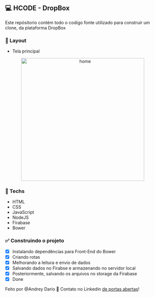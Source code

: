 ## 💻 HCODE - DropBox

Este repósitorio contém todo o codigo fonte utilizado para construir um clone, da plataforma DropBox


### 🚀 Layout

-  Tela principal
<p align="center" style="display: flex; align-items: flex-start; justify-content: center;"> 
<img alt="home" src="../app/upload/Arquitetura.png" width="400px">
</p>


### 🚀 Techs

- HTML
- CSS
- JavaScript
- NodeJS
- Firabase
- Bower

### ✅ Construindo o projeto

- [x] Instalando dependências para Front-End do Bower
- [x] Criando rotas 
- [x] Melhorando a leitura e envio de dados
- [x] Salvando dados no Firabse e armazenando no servidor local
- [x] Posteriormente, salvando os arquivos no storage da Firabase
- [x] Done

Feito por @Andrey Dario 👋 Contato no Linkedin [de portas abertas](https://www.linkedin.com/in/andreydario/)!